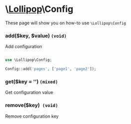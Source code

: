 # \\[Lollipop](http://github.com/4ldrich/lollipop-php)\Config

These page will show you on how-to use ```\Lollipop\Config``` 

### add($key, $value) ```(void)```
Add configuration

```php

use \Lollipop\Config;

Config::add('pages', ['page1', 'page2']);

```

### get($key = '') ```(mixed)```
Get configuration value

### remove($key)``` (void)```
Remove configuration key